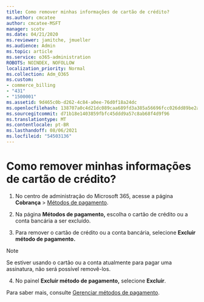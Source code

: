 ```yaml
---
title: Como remover minhas informações de cartão de crédito?
ms.author: cmcatee
author: cmcatee-MSFT
manager: scotv
ms.date: 04/21/2020
ms.reviewer: jamitche, jmueller
ms.audience: Admin
ms.topic: article
ms.service: o365-administration
ROBOTS: NOINDEX, NOFOLLOW
localization_priority: Normal
ms.collection: Adm_O365
ms.custom:
- commerce_billing
- "431"
- "1500001"
ms.assetid: 9d465c0b-d262-4c84-a0ee-76d0f18a24dc
ms.openlocfilehash: 138707a0c4d21dc089caa689fd3a385a56696fcc026dd89be2afaf069a1d2b73
ms.sourcegitcommit: d71b18e1403859fbfc45ddd9a57c8ab68f4d9f96
ms.translationtype: MT
ms.contentlocale: pt-BR
ms.lasthandoff: 08/06/2021
ms.locfileid: "54503136"
---
```

# <a name="how-do-i-remove-my-credit-card-information"></a>Como remover minhas informações de cartão de crédito?

1. No centro de administração do Microsoft 365, acesse a página **Cobrança** \> [Métodos de pagamento](https://go.microsoft.com/fwlink/p/?linkid=2018806).

2. Na página **Métodos de pagamento,** escolha o cartão de crédito ou a conta bancária a ser excluído.

3. Para remover o cartão de crédito ou a conta bancária, selecione **Excluir método de pagamento.**

> [!NOTE]
> Se estiver usando o cartão ou a conta atualmente para pagar uma assinatura, não será possível removê-los.

4. No painel **Excluir método de pagamento,** selecione **Excluir**.

Para saber mais, consulte [Gerenciar métodos de pagamento](/microsoft-365/commerce/billing-and-payments/manage-payment-methods).
